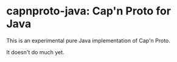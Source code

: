 # capnproto-java: Cap'n Proto for Java

This is an experimental pure Java implementation of Cap'n Proto.

It doesn't do much yet.